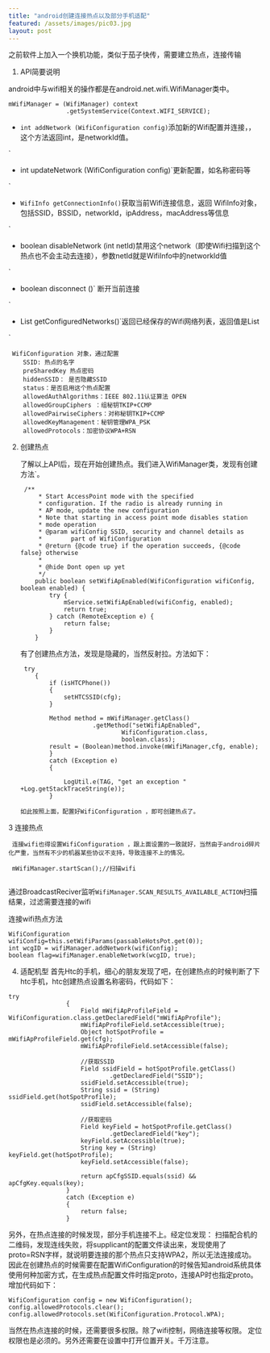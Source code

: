 ```yaml
---
title: "android创建连接热点以及部分手机适配"
featured: /assets/images/pic03.jpg
layout: post
---
```




之前软件上加入一个换机功能，类似于茄子快传，需要建立热点，连接传输

 1. API简要说明

android中与wifi相关的操作都是在android.net.wifi.WifiManager类中。
    

```
mWifiManager = (WifiManager) context
                .getSystemService(Context.WIFI_SERVICE);
```

 - `int addNetwork (WifiConfiguration
   config)`添加新的Wifi配置并连接，，这个方法返回int，是networkId值。

`

 - int updateNetwork (WifiConfiguration config)`更新配置，如名称密码等

`

 - `WifiInfo getConnectionInfo()`获取当前Wifi连接信息，返回        WifiInfo对象，包括SSID，BSSID，networkId，ipAddress，macAddress等信息

`

 - boolean disableNetwork (int netId)禁用这个network（即使Wifi扫描到这个热点也不会主动去连接），参数netId就是WifiInfo中的networkId值

`

 - boolean disconnect ()` 断开当前连接

`

 - List<WifiConfiguration> getConfiguredNetworks()`返回已经保存的Wifi网络列表，返回值是List<WifiConfiguration>

`




     WifiConfiguration 对象，通过配置 
        SSID: 热点的名字 
        preSharedKey 热点密码 
        hiddenSSID： 是否隐藏SSID
        status：是否启用这个热点配置
        allowedAuthAlgorithms：IEEE 802.11认证算法 OPEN
        allowedGroupCiphers ：组秘钥TKIP+CCMP
        allowedPairwiseCiphers：对称秘钥TKIP+CCMP
        allowedKeyManagement：秘钥管理WPA_PSK
        allowedProtocols：加密协议WPA+RSN
   


 2. 创建热点
 

    了解以上API后，现在开始创建热点。我们进入WifiManager类，发现有创建方法`。
    

    ```
     /**
         * Start AccessPoint mode with the specified
         * configuration. If the radio is already running in
         * AP mode, update the new configuration
         * Note that starting in access point mode disables station
         * mode operation
         * @param wifiConfig SSID, security and channel details as
         *        part of WifiConfiguration
         * @return {@code true} if the operation succeeds, {@code false} otherwise
         *
         * @hide Dont open up yet
         */
        public boolean setWifiApEnabled(WifiConfiguration wifiConfig, boolean enabled) {
            try {
                mService.setWifiApEnabled(wifiConfig, enabled);
                return true;
            } catch (RemoteException e) {
                return false;
            }
        }
    ```
    有了创建热点方法，发现是隐藏的，当然反射拉。方法如下：
    
    ```
     try
        {
            if (isHTCPhone())
            {
                setHTCSSID(cfg);
            }
                
            Method method = mWifiManager.getClass()
                        .getMethod("setWifiApEnabled",
                                WifiConfiguration.class,
                                boolean.class);
            result = (Boolean)method.invoke(mWifiManager,cfg, enable);
            }
            catch (Exception e)
            {
                
                LogUtil.e(TAG, "get an exception " +Log.getStackTraceString(e));
            }
    ```
        如此按照上面，配置好WifiConfiguration ，即可创建热点了。


3 连接热点

     连接wifi也得设置WifiConfiguration ，跟上面设置的一致就好，当然由于android碎片化严重，当然有不少的机器某些协议不支持，导致连接不上的情况。
     

```
 mWifiManager.startScan();//扫描wifi
 
```
通过BroadcastReciver监听`WifiManager.SCAN_RESULTS_AVAILABLE_ACTION`扫描结果，过滤需要连接的wifi

连接wifi热点方法

```
WifiConfiguration wifiConfig=this.setWifiParams(passableHotsPot.get(0));  
int wcgID = wifiManager.addNetwork(wifiConfig);  
boolean flag=wifiManager.enableNetwork(wcgID, true); 
```

4. 适配机型
    首先Htc的手机，细心的朋友发现了吧，在创建热点的时候判断了下htc手机，htc创建热点设置名称密码，代码如下：
    

```
try
                {
                    Field mWifiApProfileField = WifiConfiguration.class.getDeclaredField("mWifiApProfile");
                    mWifiApProfileField.setAccessible(true);
                    Object hotSpotProfile = mWifiApProfileField.get(cfg);
                    mWifiApProfileField.setAccessible(false);
                    
                    //获取SSID
                    Field ssidField = hotSpotProfile.getClass()
                            .getDeclaredField("SSID");
                    ssidField.setAccessible(true);
                    String ssid = (String) ssidField.get(hotSpotProfile);
                    ssidField.setAccessible(false);
                    
                    //获取密码
                    Field keyField = hotSpotProfile.getClass()
                            .getDeclaredField("key");
                    keyField.setAccessible(true);
                    String key = (String) keyField.get(hotSpotProfile);
                    keyField.setAccessible(false);
                    
                    return apCfgSSID.equals(ssid) && apCfgKey.equals(key);
                }
                catch (Exception e)
                {
                    return false;
                }
```
    

另外，在热点连接的时候发现，部分手机连接不上。经定位发现：
扫描配合机的二维码，发现连线失败，将supplicant的配置文件读出来，发现使用了proto=RSN字样，就说明要连接的那个热点只支持WPA2，所以无法连接成功。
因此在创建热点的时候需要在配置WifiConfiguration的时候告知android系统具体使用何种加密方式，在生成热点配置文件时指定proto，连接AP时也指定proto。增加代码如下：

```
WifiConfiguration config = new WifiConfiguration(); 
config.allowedProtocols.clear(); 
config.allowedProtocols.set(WifiConfiguration.Protocol.WPA);
```

当然在热点连接的时候，还需要很多权限。除了wifi控制，网络连接等权限。
定位权限也是必须的。另外还需要在设置中打开位置开关。千万注意。
